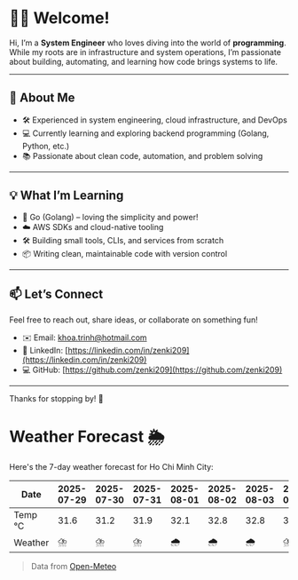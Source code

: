 # 👨‍💻 Welcome!

Hi, I’m a **System Engineer** who loves diving into the world of **programming**. While my roots are in infrastructure and system operations, I’m passionate about building, automating, and learning how code brings systems to life.

---

## 🚀 About Me

- 🛠️ Experienced in system engineering, cloud infrastructure, and DevOps
- 💻 Currently learning and exploring backend programming (Golang, Python, etc.)
- 📚 Passionate about clean code, automation, and problem solving

---

## 💡 What I’m Learning

- 🧠 Go (Golang) – loving the simplicity and power!
- ☁️ AWS SDKs and cloud-native tooling
- 🛠️ Building small tools, CLIs, and services from scratch
- 📦 Writing clean, maintainable code with version control

---

## 📫 Let’s Connect

Feel free to reach out, share ideas, or collaborate on something fun!

- ✉️ Email: khoa.trinh@hotmail.com
- 🔗 LinkedIn: [https://linkedin.com/in/zenki209](https://linkedin.com/in/zenki209)  
- 💻 GitHub: [https://github.com/zenki209](https://github.com/zenki209)

---

Thanks for stopping by! 🌱


# Weather Forecast 🌦️

Here's the 7-day weather forecast for Ho Chi Minh City:

| Date     | 2025-07-29 | 2025-07-30 | 2025-07-31 | 2025-08-01 | 2025-08-02 | 2025-08-03 | 2025-08-04 |
| -------- | ---------- | ---------- | ---------- | ---------- | ---------- | ---------- | ---------- |
| Temp °C  | 31.6       | 31.2       | 31.9       | 32.1       | 32.8       | 32.8       | 32.3       |
| Weather  | ⛈️         | ⛈️         | ⛈️         | 🌧️         | 🌧️         | 🌧️         | ⛈️         |


> Data from [Open-Meteo](https://open-meteo.com)